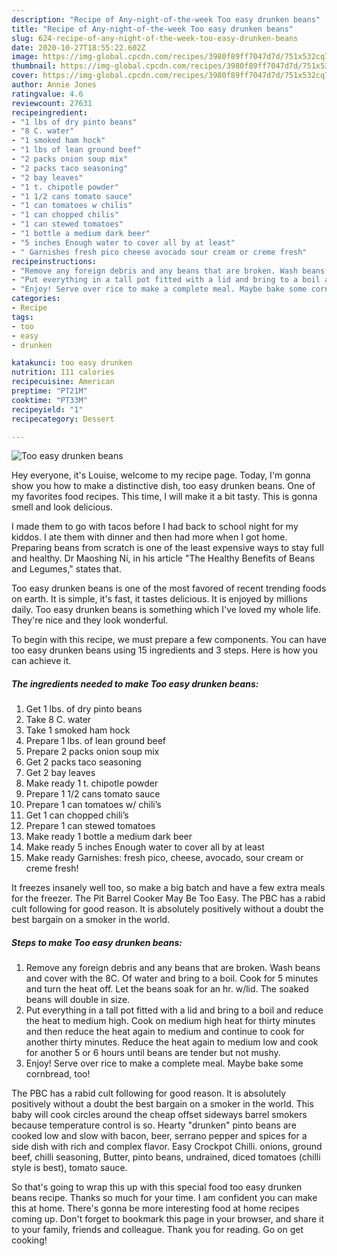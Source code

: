 ```yaml
---
description: "Recipe of Any-night-of-the-week Too easy drunken beans"
title: "Recipe of Any-night-of-the-week Too easy drunken beans"
slug: 624-recipe-of-any-night-of-the-week-too-easy-drunken-beans
date: 2020-10-27T18:55:22.602Z
image: https://img-global.cpcdn.com/recipes/3980f89ff7047d7d/751x532cq70/too-easy-drunken-beans-recipe-main-photo.jpg
thumbnail: https://img-global.cpcdn.com/recipes/3980f89ff7047d7d/751x532cq70/too-easy-drunken-beans-recipe-main-photo.jpg
cover: https://img-global.cpcdn.com/recipes/3980f89ff7047d7d/751x532cq70/too-easy-drunken-beans-recipe-main-photo.jpg
author: Annie Jones
ratingvalue: 4.6
reviewcount: 27631
recipeingredient:
- "1 lbs of dry pinto beans"
- "8 C. water"
- "1 smoked ham hock"
- "1 lbs of lean ground beef"
- "2 packs onion soup mix"
- "2 packs taco seasoning"
- "2 bay leaves"
- "1 t. chipotle powder"
- "1 1/2 cans tomato sauce"
- "1 can tomatoes w chilis"
- "1 can chopped chilis"
- "1 can stewed tomatoes"
- "1 bottle a medium dark beer"
- "5 inches Enough water to cover all by at least"
- " Garnishes fresh pico cheese avocado sour cream or creme fresh"
recipeinstructions:
- "Remove any foreign debris and any beans that are broken. Wash beans and cover with the 8C. Of water and bring to a boil. Cook for 5 minutes and turn the heat off. Let the beans soak for an hr. w/lid. The soaked beans will double in size."
- "Put everything in a tall pot fitted with a lid and bring to a boil and reduce the heat to medium high. Cook on medium high heat for thirty minutes and then reduce the heat again to medium and continue to cook for another thirty minutes. Reduce the heat again to medium low and cook for another 5 or 6 hours until beans are tender but not mushy."
- "Enjoy! Serve over rice to make a complete meal. Maybe bake some cornbread, too!"
categories:
- Recipe
tags:
- too
- easy
- drunken

katakunci: too easy drunken 
nutrition: 111 calories
recipecuisine: American
preptime: "PT21M"
cooktime: "PT33M"
recipeyield: "1"
recipecategory: Dessert

---
```



![Too easy drunken beans](https://img-global.cpcdn.com/recipes/3980f89ff7047d7d/751x532cq70/too-easy-drunken-beans-recipe-main-photo.jpg)

Hey everyone, it's Louise, welcome to my recipe page. Today, I'm gonna show you how to make a distinctive dish, too easy drunken beans. One of my favorites food recipes. This time, I will make it a bit tasty. This is gonna smell and look delicious.

I made them to go with tacos before I had back to school night for my kiddos. I ate them with dinner and then had more when I got home. Preparing beans from scratch is one of the least expensive ways to stay full and healthy. Dr Maoshing Ni, in his article &#34;The Healthy Benefits of Beans and Legumes,&#34; states that.

Too easy drunken beans is one of the most favored of recent trending foods on earth. It is simple, it's fast, it tastes delicious. It is enjoyed by millions daily. Too easy drunken beans is something which I've loved my whole life. They're nice and they look wonderful.


To begin with this recipe, we must prepare a few components. You can have too easy drunken beans using 15 ingredients and 3 steps. Here is how you can achieve it.

<!--inarticleads1-->

##### The ingredients needed to make Too easy drunken beans:

1. Get 1 lbs. of dry pinto beans
1. Take 8 C. water
1. Take 1 smoked ham hock
1. Prepare 1 lbs. of lean ground beef
1. Prepare 2 packs onion soup mix
1. Get 2 packs taco seasoning
1. Get 2 bay leaves
1. Make ready 1 t. chipotle powder
1. Prepare 1 1/2 cans tomato sauce
1. Prepare 1 can tomatoes w/ chili’s
1. Get 1 can chopped chili’s
1. Prepare 1 can stewed tomatoes
1. Make ready 1 bottle a medium dark beer
1. Make ready 5 inches Enough water to cover all by at least
1. Make ready  Garnishes: fresh pico, cheese, avocado, sour cream or creme fresh!


It freezes insanely well too, so make a big batch and have a few extra meals for the freezer. The Pit Barrel Cooker May Be Too Easy. The PBC has a rabid cult following for good reason. It is absolutely positively without a doubt the best bargain on a smoker in the world. 

<!--inarticleads2-->

##### Steps to make Too easy drunken beans:

1. Remove any foreign debris and any beans that are broken. Wash beans and cover with the 8C. Of water and bring to a boil. Cook for 5 minutes and turn the heat off. Let the beans soak for an hr. w/lid. The soaked beans will double in size.
1. Put everything in a tall pot fitted with a lid and bring to a boil and reduce the heat to medium high. Cook on medium high heat for thirty minutes and then reduce the heat again to medium and continue to cook for another thirty minutes. Reduce the heat again to medium low and cook for another 5 or 6 hours until beans are tender but not mushy.
1. Enjoy! Serve over rice to make a complete meal. Maybe bake some cornbread, too!


The PBC has a rabid cult following for good reason. It is absolutely positively without a doubt the best bargain on a smoker in the world. This baby will cook circles around the cheap offset sideways barrel smokers because temperature control is so. Hearty &#34;drunken&#34; pinto beans are cooked low and slow with bacon, beer, serrano pepper and spices for a side dish with rich and complex flavor. Easy Crockpot Chilli. onions, ground beef, chilli seasoning, Butter, pinto beans, undrained, diced tomatoes (chilli style is best), tomato sauce. 

So that's going to wrap this up with this special food too easy drunken beans recipe. Thanks so much for your time. I am confident you can make this at home. There's gonna be more interesting food at home recipes coming up. Don't forget to bookmark this page in your browser, and share it to your family, friends and colleague. Thank you for reading. Go on get cooking!
